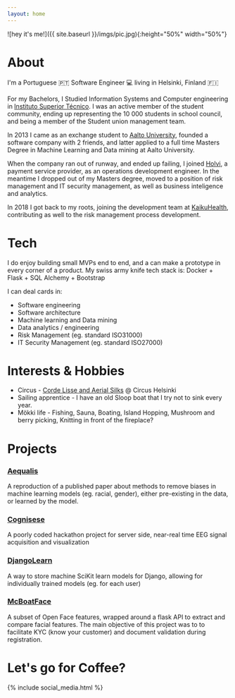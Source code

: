 ```yaml
---
layout: home
---
```

![hey it's me!]({{ site.baseurl }}/imgs/pic.jpg){:height="50%" width="50%"}

# About
I'm a Portuguese 🇵🇹 Software Engineer 💻 living in Helsinki, Finland 🇫🇮

For my Bachelors, I Studied Information Systems and Computer engineering in [Instituto Superior Técnico](https://tecnico.ulisboa.pt/en/). I was an active member of the student community, ending up representing the 10 000 students in school council, and being a member of the Student union management team.

In 2013 I came as an exchange student to [Aalto University](http://www.aalto.fi/en/), founded a software company with 2 friends, and latter applied to a full time Masters Degree in Machine Learning and Data mining at Aalto University.

When the company ran out of runway, and ended up failing, I joined [Holvi](www.holvi.com), a payment service provider, as an operations development engineer. In the meantime I dropped out of my Masters degree, moved to a position of risk management and IT security management, as well as business inteligence and analytics.

In 2018 I got back to my roots, joining the development team at [KaikuHealth](https://kaikuhealth.com/), contributing as well to the risk management process development.

# Tech
 I do enjoy building small MVPs end to end, and a can make a prototype in every corner of a product.
My swiss army knife tech stack is: Docker + Flask + SQL Alchemy + Bootstrap

I can deal cards in:
* Software engineering
* Software architecture
* Machine learning and Data mining
* Data analytics / engineering 
* Risk Management (eg. standard ISO31000)
* IT Security Management (eg. standard ISO27000)


# Interests & Hobbies

* Circus - [Corde Lisse and Aerial Silks](https://www.instagram.com/p/BY_ajJ6FIy-/?taken-by=smaisidoro) @ Circus Helsinki
* Sailing apprentice - I have an old Sloop boat that I try not to sink every year. 
* Mökki life - Fishing, Sauna, Boating, Island Hopping, Mushroom and berry picking, Knitting in front of the fireplace?

# Projects

### [Aequalis](https://github.com/sergioisidoro/aequalis)
A reproduction of a published paper about methods to remove biases in machine learning models (eg. racial, gender), either pre-existing in the data, or learned by the model.

### [Cognisese](https://github.com/sergioisidoro/cognisense)
A poorly coded hackathon project for server side, near-real time EEG signal acquisition and visualization

### [DjangoLearn](https://github.com/open-holvi/djangolearn)
A way to store machine SciKit learn models for Django, allowing for individually trained models (eg. for each user)

### [McBoatFace](https://github.com/open-holvi/mcboatface)
A subset of Open Face features, wrapped around a flask API to extract and compare facial features. The main objective of this project was to to facilitate KYC (know your customer) and document validation during registration.

# Let's go for Coffee?  


{% include social_media.html %}

